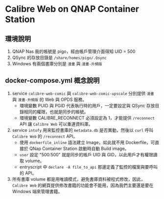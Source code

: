 # Calibre Web on QNAP Container Station

## 環境說明

1. QNAP Nas 我的帳號是 pigo，經由帳戶管理介面得知 UID = 500
2. QSync 的存放目錄是 `/share/homes/pigo/.Qsync`
3. Windows 有兩個書庫分別是 `漫畫` 與 `漫畫-升頻版`

## docker-compose.yml 概念說明

1. service `calibre-web-comic` 與 `calibre-web-comic-upscale` 分別提供 `漫畫` 與 `漫畫-升頻版` 的 Web 與 OPDS 服務。
   - 環境變數 PUID 與 PGID 代表執行時的用戶，一定要設定與 QSync 存放目錄相同的權限，也就是同步的帳號。
   - 環境變數 CALIBRE_RECONNECT 必須設定為 1，才能提供 `/reconnect` API 讓 `Calibre Web` 可以重連資料庫。
2. service `intofy` 用來監控書庫的 `metadata.db` 是否異動，然後以 `curl` 呼叫 `Calibre Web` 的 `/reconnect` API。
   - 使用 `dockerfile_inline` 語法建立 Image，如此就不用 Dockerfile，可直接於 QNap Container Station 啟動時自動 Build image。
   - `user` 設定 "500:500" 就是同步的帳戶 UID 與 GID，以此用戶才有權限讀取 volume。
   - entryscript 中 `declare -A file_to_api` 那邊定義了監控的檔案與要呼叫的 API。
3. 所有書庫 volume 都是用唯讀模式，避免書庫資料被程式修改，因此，`Calibre Web` 的網頁提供修改書籍的功能會不能用，因為我們主要還是要在 Windows 端來管理書籍。